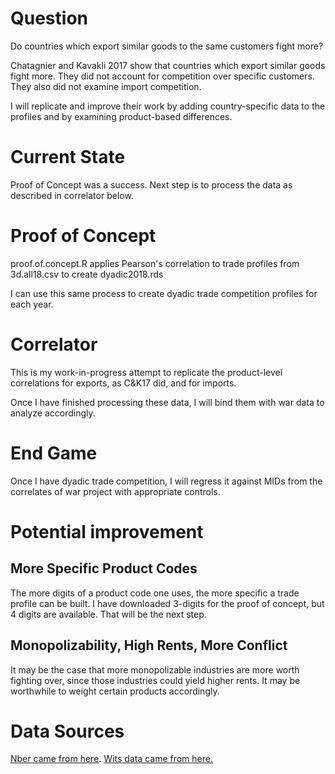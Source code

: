 # Question
Do countries which export similar goods to the same customers fight more?

Chatagnier and Kavakli 2017 show that countries which export similar goods fight more. They did not account for competition over specific customers. They also did not examine import competition.

I will replicate and improve their work by adding country-specific data to the profiles and by examining product-based differences.

# Current State

Proof of Concept was a success. Next step is to process the data as described in correlator below.

# Proof of Concept
proof.of.concept.R applies Pearson's correlation to trade profiles from 3d.all18.csv to create dyadic2018.rds

I can use this same process to create dyadic trade competition profiles for each year.

# Correlator

This is my work-in-progress attempt to replicate the product-level correlations for exports, as C&K17 did, and for imports. 

Once I have finished processing these data, I will bind them with war data to analyze accordingly.

# End Game
Once I have dyadic trade competition, I will regress it against MIDs from the correlates of war project with appropriate controls.

# Potential improvement
## More Specific Product Codes
The more digits of a product code one uses, the more specific a trade profile can be built. I have downloaded 3-digits for the proof of concept, but 4 digits are available. That will be the next step.

## Monopolizability, High Rents, More Conflict
It may be the case that more monopolizable industries are more worth fighting over, since those industries could yield higher rents. It may be worthwhile to weight certain products accordingly.

# Data Sources
[Nber came from here](https://cid.econ.ucdavis.edu/nberus.html).
[Wits data came from here.](http://wits.worldbank.org/WITS/WITS/AdvanceQuery/RawTradeData/QueryDefinition.aspx?Page=RawTradeData)